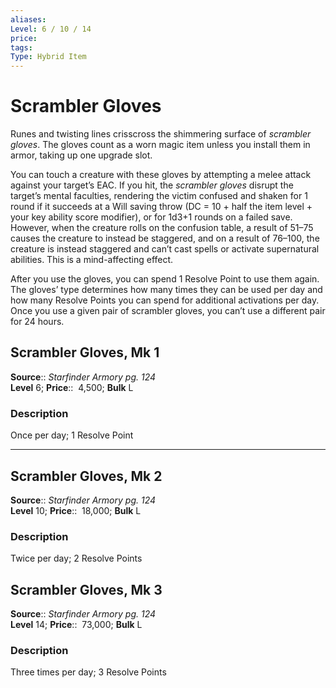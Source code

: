 ```yaml
---
aliases: 
Level: 6 / 10 / 14
price:  
tags: 
Type: Hybrid Item
---
```


# Scrambler Gloves

Runes and twisting lines crisscross the shimmering surface of _scrambler gloves_. The gloves count as a worn magic item unless you install them in armor, taking up one upgrade slot.  
  
You can touch a creature with these gloves by attempting a melee attack against your target’s EAC. If you hit, the _scrambler gloves_ disrupt the target’s mental faculties, rendering the victim confused and shaken for 1 round if it succeeds at a Will saving throw (DC = 10 + half the item level + your key ability score modifier), or for 1d3+1 rounds on a failed save. However, when the creature rolls on the confusion table, a result of 51–75 causes the creature to instead be staggered, and on a result of 76–100, the creature is instead staggered and can’t cast spells or activate supernatural abilities. This is a mind-affecting effect.  
  
After you use the gloves, you can spend 1 Resolve Point to use them again. The gloves’ type determines how many times they can be used per day and how many Resolve Points you can spend for additional activations per day. Once you use a given pair of scrambler gloves, you can’t use a different pair for 24 hours.  

## Scrambler Gloves, Mk 1

**Source**:: _Starfinder Armory pg. 124_  
**Level** 6;
**Price**::  4,500; **Bulk** L

### Description

Once per day; 1 Resolve Point

---

## Scrambler Gloves, Mk 2

**Source**:: _Starfinder Armory pg. 124_  
**Level** 10;
**Price**::  18,000; **Bulk** L

### Description

Twice per day; 2 Resolve Points

## Scrambler Gloves, Mk 3

**Source**:: _Starfinder Armory pg. 124_  
**Level** 14;
**Price**::  73,000; **Bulk** L

### Description

Three times per day; 3 Resolve Points
